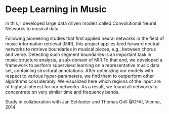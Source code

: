 # Deep Learning in Music

In this, I developed large data driven models called Convolutional Neural Networks to musical data. 

Following pioneering studies that first applied neural networks in the field of music information retrieval (MIR), this project applies feed forward neutral networks to retrieve boundaries in musical pieces, e.g., between chorus and verse. Detecting such segment boundaries is an important task in music structure analysis, a sub-domain of MIR.To
that end, we developed a framework to perform supervised learning on a representative music
data set, containing structural annotations.  After optimizing our models with respect to various hyper-parameters, we find them to outperform other algorithms considerably. We visualized here  which regions of the input are of highest
interest for our networks. As a result, we found all networks to concentrate on very similar time and frequency
bands.

Study in collaboration with Jan Schlueter and Thomas Grill @OFAI, Vienna, 2014
